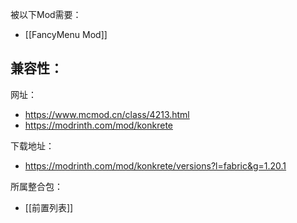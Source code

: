 被以下Mod需要：
- [[FancyMenu Mod]]

兼容性：
- 

网址：
- https://www.mcmod.cn/class/4213.html
- https://modrinth.com/mod/konkrete

下载地址：
- https://modrinth.com/mod/konkrete/versions?l=fabric&g=1.20.1

所属整合包：
- [[前置列表]]